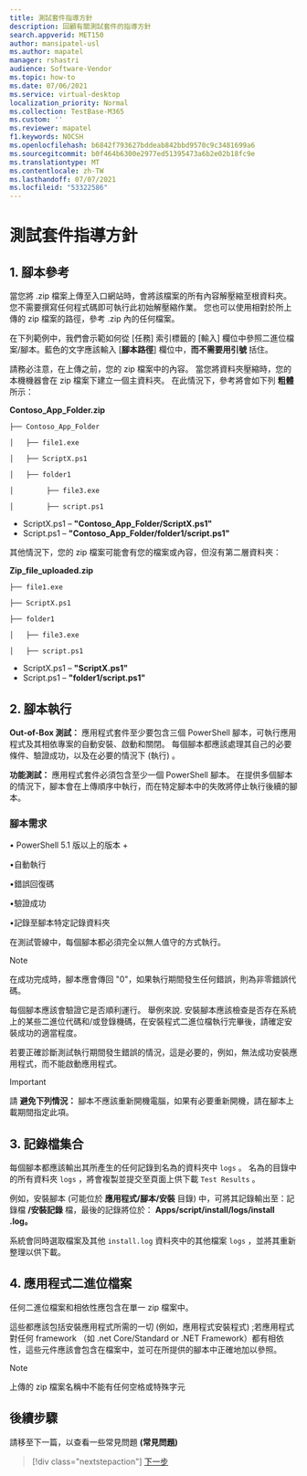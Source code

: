 ```yaml
---
title: 測試套件指導方針
description: 回顧有關測試套件的指導方針
search.appverid: MET150
author: mansipatel-usl
ms.author: mapatel
manager: rshastri
audience: Software-Vendor
ms.topic: how-to
ms.date: 07/06/2021
ms.service: virtual-desktop
localization_priority: Normal
ms.collection: TestBase-M365
ms.custom: ''
ms.reviewer: mapatel
f1.keywords: NOCSH
ms.openlocfilehash: b6842f793627bddeab842bbd9570c9c3481699a6
ms.sourcegitcommit: b0f464b6300e2977ed51395473a6b2e02b18fc9e
ms.translationtype: MT
ms.contentlocale: zh-TW
ms.lasthandoff: 07/07/2021
ms.locfileid: "53322586"
---
```

# <a name="test-package-guidelines"></a>測試套件指導方針

## <a name="1---script-referencing"></a>1. 腳本參考

當您將 .zip 檔案上傳至入口網站時，會將該檔案的所有內容解壓縮至根資料夾。 您不需要撰寫任何程式碼即可執行此初始解壓縮作業。 您也可以使用相對於所上傳的 zip 檔案的路徑，參考 .zip 內的任何檔案。

在下列範例中，我們會示範如何從 [任務] 索引標籤的 [輸入] 欄位中參照二進位檔案/腳本。藍色的文字應該輸入 [**腳本路徑**] 欄位中，**而不需要用引號** 括住。

請務必注意，在上傳之前，您的 zip 檔案中的內容。 當您將資料夾壓縮時，您的本機機器會在 zip 檔案下建立一個主資料夾。 在此情況下，參考將會如下列 **粗體** 所示：

 **Contoso_App_Folder.zip**
~~~ 
├── Contoso_App_Folder

│   ├── file1.exe

│   ├── ScriptX.ps1

│   ├── folder1

│        ├── file3.exe

│        ├── script.ps1
~~~

  - ScriptX.ps1 – **"Contoso_App_Folder/ScriptX.ps1"**
  - Script.ps1 – **"Contoso_App_Folder/folder1/script.ps1"**

其他情況下，您的 zip 檔案可能會有您的檔案或內容，但沒有第二層資料夾：

 **Zip_file_uploaded.zip**
~~~ 
├── file1.exe

├── ScriptX.ps1

├── folder1

│   ├── file3.exe

│   ├── script.ps1
~~~
  - ScriptX.ps1 – **"ScriptX.ps1"**
  - Script.ps1 – **"folder1/script.ps1"**
  
## <a name="2---script-execution"></a>2. 腳本執行

**Out-of-Box 測試：** 應用程式套件至少要包含三個 PowerShell 腳本，可執行應用程式及其相依專案的自動安裝、啟動和關閉。 每個腳本都應該處理其自己的必要條件、驗證成功，以及在必要的情況下 (執行) 。

**功能測試：** 應用程式套件必須包含至少一個 PowerShell 腳本。 在提供多個腳本的情況下，腳本會在上傳順序中執行，而在特定腳本中的失敗將停止執行後續的腳本。

### <a name="script-requirements"></a>腳本需求

• PowerShell 5.1 版以上的版本 +     

•自動執行    

•錯誤回復碼               

•驗證成功            

•記錄至腳本特定記錄資料夾

在測試管線中，每個腳本都必須完全以無人值守的方式執行。

> [!Note]
> 在成功完成時，腳本應會傳回 "0"，如果執行期間發生任何錯誤，則為非零錯誤代碼。

每個腳本應該會驗證它是否順利運行。 舉例來說. 安裝腳本應該檢查是否存在系統上的某些二進位代碼和/或登錄機碼，在安裝程式二進位檔執行完畢後，請確定安裝成功的適當程度。 

若要正確診斷測試執行期間發生錯誤的情況，這是必要的，例如，無法成功安裝應用程式，而不能啟動應用程式。

> [!Important]
> 請 **避免下列情況：** 腳本不應該重新開機電腦，如果有必要重新開機，請在腳本上載期間指定此項。

## <a name="3---log-collection"></a>3. 記錄檔集合

每個腳本都應該輸出其所產生的任何記錄到名為的資料夾中 ```logs``` 。 名為的目錄中的所有資料夾 ```logs``` ，將會複製並提交至頁面上供下載 ```Test Results``` 。

例如，安裝腳本 (可能位於 **應用程式/腳本/安裝** 目錄) 中，可將其記錄輸出至：記錄檔 **/安裝記錄** 檔，最後的記錄將位於： **Apps/script/install/logs/install .log。**

系統會同時選取檔案及其他 ```install.log``` 資料夾中的其他檔案 ```logs``` ，並將其重新整理以供下載。


## <a name="4---application-binaries"></a>4. 應用程式二進位檔案

任何二進位檔案和相依性應包含在單一 zip 檔案中。 

這些都應該包括安裝應用程式所需的一切 (例如，應用程式安裝程式) ;若應用程式對任何 framework （如 .net Core/Standard or .NET Framework）都有相依性，這些元件應該會包含在檔案中，並可在所提供的腳本中正確地加以參照。


> [!Note]
> 上傳的 zip 檔案名稱中不能有任何空格或特殊字元

## <a name="next-steps"></a>後續步驟

請移至下一篇，以查看一些常見問題 **(常見問題)**
> [!div class="nextstepaction"]
> [下一步](faq.md)
